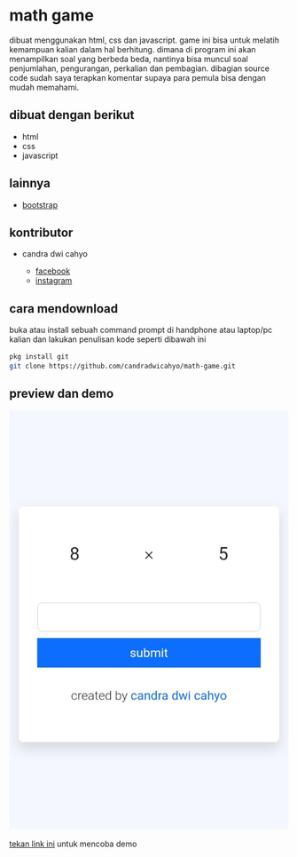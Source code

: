# math game

dibuat menggunakan html, css dan javascript. game ini bisa untuk melatih kemampuan kalian dalam hal berhitung. dimana di program ini akan menampilkan soal yang berbeda beda, nantinya bisa muncul soal penjumlahan, pengurangan, perkalian dan pembagian. dibagian source code sudah saya terapkan komentar supaya para pemula bisa dengan mudah memahami.

## dibuat dengan berikut

* html
* css
* javascript

## lainnya

* [bootstrap](https://getbootstrap.com)

## kontributor

* candra dwi cahyo

  * [facebook](https://facebook.com/candradwicahyo18)
  * [instagram](https://instagram.com/candradwicahyo18)

## cara mendownload

buka atau install sebuah command prompt di handphone atau laptop/pc kalian dan lakukan penulisan kode seperti dibawah ini 

```bash
pkg install git
git clone https://github.com/candradwicahyo/math-game.git
```

## preview dan demo 

![preview](https://github.com/candradwicahyo/math-game/blob/master/image.jpg)

[tekan link ini](https://candradwicahyo.github.io/math-game) untuk mencoba demo